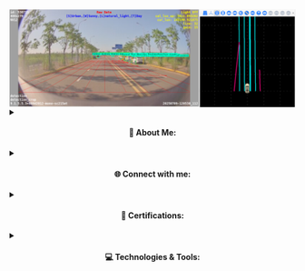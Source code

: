 <img align="middle" alt="Coding" width="800" src="./fusion.PNG">
<details><summary>
<h4 align="center">
💫 About Me:
</h4></summary>

🎓 MSc in Artificial Intelligence from Sadjad University of Technology — focused on robotics, vision & perception.  
💼 Algorithm Engineer @ **Software‑Motion Inc.** — integrating advanced SLAM, calibration, and perception algorithms.  
🤖 Skilled in 3D vision, LiDAR-camera calibration, visual-inertial SLAM, and ROS development.  
🌍 Open to new opportunities across Europe in AI, robotics, or autonomous vehicle perception.  
📫 Contact: **behzad.onlive@gmail.com**  
🍢 Fun fact: I’m a kebab connoisseur 🍖
</details>

<details><summary>
<h4 align="center">
🌐 Connect with me:
</h4></summary>

[![LinkedIn](https://img.shields.io/badge/LinkedIn-%230077B5.svg?logo=linkedin&logoColor=white)](https://linkedin.com/in/seyed-behzad-hosseini9)  
[![GitHub](https://img.shields.io/badge/GitHub-%23121011.svg?logo=github&logoColor=white)](https://github.com/behzad-hosseyni)  
</details>

<details><summary>
<h4 align="center">
📜 Certifications:
</h4></summary>

- ✅ Deep Learning Specialization – **deeplearning.ai**  
- ✅ TensorFlow Developer Certificate – **DeepLearning.AI**  
- ✅ AI For Everyone – **Coursera**  
- ✅ Introduction to Self-Driving Cars – **University of Toronto**  
- ✅ Autonomous Robots – **Columbia University**  
- ✅ Programming for Everyone (Python) – **University of Michigan**  
</details>

<details><summary>
<h4 align="center">
💻 Technologies & Tools:
</h4></summary>

![C++](https://img.shields.io/badge/C++-%2300599C.svg?style=plastic&logo=c%2B%2B&logoColor=white)  
![Python](https://img.shields.io/badge/Python-3670A0?style=plastic&logo=python&logoColor=ffdd54)  
![ROS](https://img.shields.io/badge/ROS-22314E?style=plastic&logo=ros&logoColor=white)  
![OpenCV](https://img.shields.io/badge/OpenCV-%23white.svg?style=plastic&logo=opencv&logoColor=white)  
![PyTorch](https://img.shields.io/badge/PyTorch-%23EE4C2C.svg?style=plastic&logo=PyTorch&logoColor=white)  
![TensorFlow](https://img.shields.io/badge/TensorFlow-%23FF6F00.svg?style=plastic&logo=TensorFlow&logoColor=white)  
![Keras](https://img.shields.io/badge/Keras-%23D00000.svg?style=plastic&logo=Keras&logoColor=white)  
![Docker](https://img.shields.io/badge/Docker-%230db7ed.svg?style=plastic&logo=docker&logoColor=white)  
![Git](https://img.shields.io/badge/Git-F05032?style=plastic&logo=git&logoColor=white)  
![Linux](https://img.shields.io/badge/Linux-FCC624?style=plastic&logo=linux&logoColor=black)  
![MATLAB](https://img.shields.io/badge/MATLAB-%23e16737.svg?style=plastic&logo=Mathworks&logoColor=white)  
![CARLA](https://img.shields.io/badge/CARLA-Simulator-blueviolet)  
![GTSAM](https://img.shields.io/badge/GTSAM%20-Bayes%20SLAMsteelgray)  
![ORB‑SLAM3](https://img.shields.io/badge/ORB‑SLAM3-Real‑Time%20Visual%20SLAMorange)
</details>
